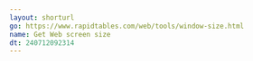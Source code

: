 ```yaml
---
layout: shorturl
go: https://www.rapidtables.com/web/tools/window-size.html
name: Get Web screen size
dt: 240712092314
---
```


